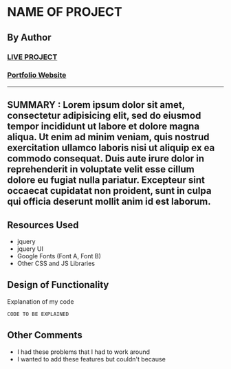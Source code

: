 # NAME OF PROJECT
## By Author
### [LIVE PROJECT](https://www.AlexMercedCoder.com)
### [Portfolio Website](https://www.AlexMercedCoder.com)
---
**SUMMARY** :
Lorem ipsum dolor sit amet, consectetur adipisicing elit, sed do eiusmod tempor incididunt ut labore et dolore magna aliqua. Ut enim ad minim veniam, quis nostrud exercitation ullamco laboris nisi ut aliquip ex ea commodo consequat. Duis aute irure dolor in reprehenderit in voluptate velit esse cillum dolore eu fugiat nulla pariatur. Excepteur sint occaecat cupidatat non proident, sunt in culpa qui officia deserunt mollit anim id est laborum.
---
## Resources Used

- jquery
- jquery UI
- Google Fonts (Font A, Font B)
- Other CSS and JS Libraries

## Design of Functionality

Explanation of my code

```
CODE TO BE EXPLAINED
```



## Other Comments

- I had these problems that I had to work around
- I wanted to add these features but couldn't because


<!-- Image Tag: ![alt text](image.jpg) -->
<!-- Link Tag: [title](https://www.example.com) -->
<!-- https://www.markdownguide.org/cheat-sheet/ -->
